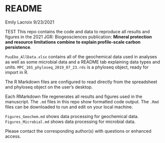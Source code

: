 README
================
Emily Lacroix
9/23/2021

TEST This repo contains the code and data to reproduce all results and
figures in the 2021 JGR: Biogeosciences publication: **Mineral
protection and resource limitations combine to explain profile-scale
carbon persistence**.

`PuuEke_AllData.xlsx` contains all of the geochemical data used in
analyses as well as some microbial data and a README tab explaining data
types and units. `MPC_16S_phyloseq_2019_07_23.rds` is a phyloseq object,
ready for import in R.

The R Markdown files are configured to read directly from the
spreadsheet and phyloseq object on the user’s desktop.

Each RMarkdown file regenerates all results and figures used in the
manuscript. The `.md` files in this repo show formatted code output. The
`.Rmd` files can be downloaded to run and edit on your local machine.

`Figures_Geochem.md` shows data processing for geochemical data.
`Figures_Microbial.md` shows data processing for microbial data.

Please contact the corresponding author(s) with questions or enhanced
access.
